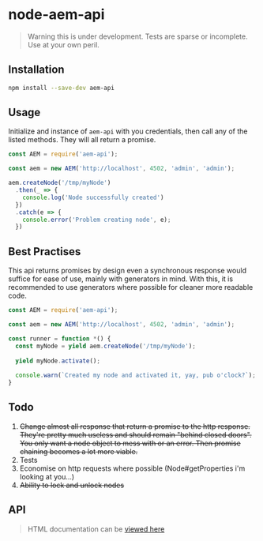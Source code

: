 # node-aem-api

> Warning this is under development. Tests are sparse or incomplete. Use at your own peril.

## Installation

```bash
npm install --save-dev aem-api
```

## Usage

Initialize and instance of `aem-api` with you credentials, then call any of the listed methods. They
will all return a promise.

```javascript
const AEM = require('aem-api');

const aem = new AEM('http://localhost', 4502, 'admin', 'admin');

aem.createNode('/tmp/myNode')
  .then(_ => {
    console.log('Node successfully created')
  })
  .catch(e => {
    console.error('Problem creating node', e);
  })
```

## Best Practises

This api returns promises by design even a synchronous response would suffice for ease of use, mainly with generators in
mind. With this, it is recommended to use generators where possible for cleaner more readable code.

```javascript
const AEM = require('aem-api');

const aem = new AEM('http://localhost', 4502, 'admin', 'admin');

const runner = function *() {
  const myNode = yield aem.createNode('/tmp/myNode');
  
  yield myNode.activate();
  
  console.warn(`Created my node and activated it, yay, pub o'clock?`);
}
```

## Todo

1. ~~Change almost all response that return a promise to the http response. They're pretty much useless and should
remain "behind closed doors". You only want a node object to mess with or an error. Then promise chaining becomes
a lot more viable.~~
1. Tests
1. Economise on http requests where possible (Node#getProperties i'm looking at you...)
1. ~~Ability to lock and unlock nodes~~

## API

> HTML documentation can be [viewed here](https://cdn.rawgit.com/raininglemons/node-aem-api/lock-page/documentation/index.html)
